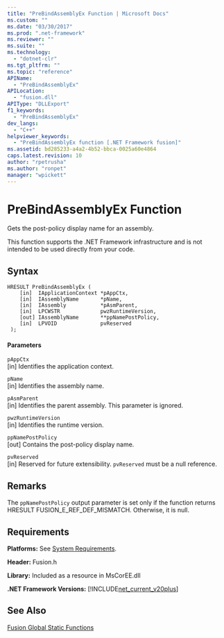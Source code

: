 ```yaml
---
title: "PreBindAssemblyEx Function | Microsoft Docs"
ms.custom: ""
ms.date: "03/30/2017"
ms.prod: ".net-framework"
ms.reviewer: ""
ms.suite: ""
ms.technology: 
  - "dotnet-clr"
ms.tgt_pltfrm: ""
ms.topic: "reference"
APIName: 
  - "PreBindAssemblyEx"
APILocation: 
  - "fusion.dll"
APIType: "DLLExport"
f1_keywords: 
  - "PreBindAssemblyEx"
dev_langs: 
  - "C++"
helpviewer_keywords: 
  - "PreBindAssemblyEx function [.NET Framework fusion]"
ms.assetid: bd285233-a4a2-4b52-bbca-0025a60e4864
caps.latest.revision: 10
author: "rpetrusha"
ms.author: "ronpet"
manager: "wpickett"
---
```

# PreBindAssemblyEx Function
Gets the post-policy display name for an assembly.  
  
 This function supports the .NET Framework infrastructure and is not intended to be used directly from your code.  
  
## Syntax  
  
```  
HRESULT PreBindAssemblyEx (  
    [in]  IApplicationContext *pAppCtx,  
    [in]  IAssemblyName       *pName,  
    [in]  IAssembly           *pAsmParent,  
    [in]  LPCWSTR             pwzRuntimeVersion,  
    [out] IAssemblyName       **ppNamePostPolicy,  
    [in]  LPVOID              pvReserved  
 );  
```  
  
#### Parameters  
 `pAppCtx`  
 [in] Identifies the application context.  
  
 `pName`  
 [in] Identifies the assembly name.  
  
 `pAsmParent`  
 [in] Identifies the parent assembly. This parameter is ignored.  
  
 `pwzRuntimeVersion`  
 [in] Identifies the runtime version.  
  
 `ppNamePostPolicy`  
 [out] Contains the post-policy display name.  
  
 `pvReserved`  
 [in] Reserved for future extensibility. `pvReserved` must be a null reference.  
  
## Remarks  
 The `ppNamePostPolicy` output parameter is set only if the function returns HRESULT FUSION_E_REF_DEF_MISMATCH. Otherwise, it is null.  
  
## Requirements  
 **Platforms:** See [System Requirements](../../../../docs/framework/get-started/system-requirements.md).  
  
 **Header:** Fusion.h  
  
 **Library:** Included as a resource in MsCorEE.dll  
  
 **.NET Framework Versions:** [!INCLUDE[net_current_v20plus](../../../../includes/net-current-v20plus-md.md)]  
  
## See Also  
 [Fusion Global Static Functions](../../../../docs/framework/unmanaged-api/fusion/fusion-global-static-functions.md)